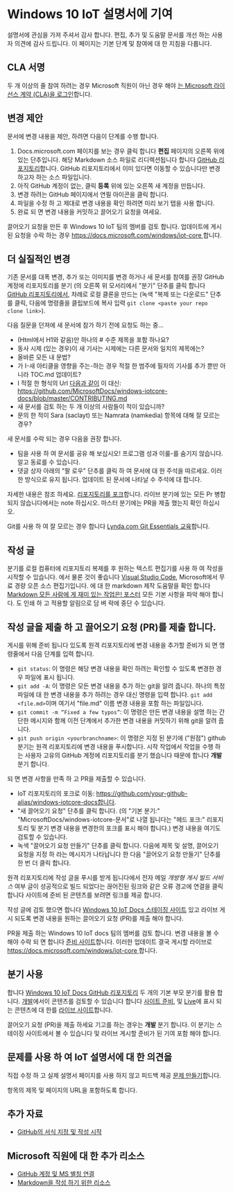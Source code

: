 # <a name="contributing-to-the-windows-10-iot-documentation"></a>Windows 10 IoT 설명서에 기여

설명서에 관심을 가져 주셔서 감사 합니다. 편집, 추가 및 도움말 문서를 개선 하는 사용자 의견에 감사 드립니다. 이 페이지는 기본 단계 및 참여에 대 한 지침을 다룹니다.

## <a name="sign-a-cla"></a>CLA 서명

두 개 이상의 줄 참여 하려는 경우 Microsoft 직원이 아닌 경우 해야 [는 Microsoft 라이선스 계약 (CLA)을 로그인](https://cla.microsoft.com/)합니다. 

## <a name="proposing-a-change"></a>변경 제안

문서에 변경 내용을 제안, 하려면 다음이 단계를 수행 합니다.

1. Docs.microsoft.com 페이지를 보는 경우 클릭 합니다 **편집** 페이지의 오른쪽 위에 있는 단추입니다.  해당 Markdown 소스 파일로 리디렉션됩니다 합니다 [GitHub 리포지토리](https://github.com/MicrosoftDocs/windows-iotcore-docs)합니다.  GitHub 리포지토리에서 이미 있다면 이동할 수 있습니다만 변경 하고자 하는 소스 파일입니다.
2. 아직 GitHub 계정이 없는, 클릭 **등록** 위에 있는 오른쪽 새 계정을 만듭니다.
3. 변경 하려는 GitHub 페이지에서 연필 아이콘을 클릭 합니다. 
4. 파일을 수정 하 고 제대로 변경 내용을 확인 하려면 미리 보기 탭을 사용 합니다.
5. 완료 되 면 변경 내용을 커밋하고 끌어오기 요청을 여세요.

끌어오기 요청을 만든 후 Windows 10 IoT 팀의 멤버를 검토 합니다. 업데이트에 게시 된 요청을 수락 하는 경우 [ https://docs.microsoft.com/windows/iot-core ](https://docs.microsoft.com/windows/iot-core)합니다.

## <a name="making-more-substantial-changes"></a>더 실질적인 변경

기존 문서를 대폭 변경, 추가 또는 이미지를 변경 하거나 새 문서를 참여를 권장 GitHub 계정에 리포지토리를 분기 (의 오른쪽 위 모서리에서 "분기" 단추를 클릭 합니다 [GitHub 리포지토리에서](https://github.com/MicrosoftDocs/windows-iotcore-docs), 차례로 로컬 클론을 만드는 (녹색 "복제 또는 다운로드" 단추를 클릭, 다음에 명령줄을 클립보드에 복사 입력 `git clone <paste your repo clone link>`).

다음 질문을 던져에 새 문서에 참가 하기 전에 요청도 하는 중...
* (Html에서 H1와 같음)만 하나의 # 수준 제목을 포함 하나요? 
* 동사 시제 (있는 경우)이 새 기사는 시제에는 다른 문서와 일치의 제목에는?
* 올바른 모든 내 문법?
* 가 I-새 아티클을 영향을 주는-하는 경우 적절 한 범주에 필자의 기사를 추가 뿐만 아니라 TOC.md 업데이트?
* I 적절 한 형식의 Url [다음과 같이](https://github.com/MicrosoftDocs/windows-iotcore-docs/blob/master/CONTRIBUTING.md) 이 대신: https://github.com/MicrosoftDocs/windows-iotcore-docs/blob/master/CONTRIBUTING.md
* 새 문서를 검토 하는 두 개 이상의 사람들이 적이 있습니까?
* 문의 한 적이 Sara (saclayt) 또는 Namrata (namkedia) 항목에 대해 잘 모르는 경우?

새 문서를 수락 되는 경우 다음을 권장 합니다.
* 팀을 사용 하 여 문서를 공유 해 보십시오! 프로그램 성과 이룰-를 숨기지 않습니다. 알고 동료를 수 있습니다.
* 댓글 상자 아래의 "팔 로우" 단추를 클릭 하 여 문서에 대 한 주석을 따르세요. 이러한 방식으로 유지 됩니다. 업데이트 된 문서에 나타날 수 주석에 대 합니다.

자세한 내용은 참조 하세요. [리포지토리를 포크](https://help.github.com/articles/fork-a-repo/)합니다. 라이브 분기에 있는 모든 Pr 병합 되지 않습니다에서는 note 하십시오. 마스터 분기에는 PR을 제출 했는지 확인 하십시오.

Git를 사용 하 여 잘 모르는 경우 합니다 [Lynda.com Git Essentials 교육](https://www.lynda.com/Git-tutorials/Git-Essential-Training/100222-2.html)합니다.

## <a name="authoring-your-contribution"></a>작성 글

분기를 로컬 컴퓨터에 리포지토리 복제를 후 원하는 텍스트 편집기를 사용 하 여 작성을 시작할 수 있습니다.  에서 물론 것이 좋습니다 [Visual Studio Code](https://code.visualstudio.com/), Microsoft에서 무료 경량 오픈 소스 편집기입니다. 에 대 한 markdown 제작 도움말을 확인 합니다 [Markdown 모든 사람에 게 재미 있는 작업은! 포스터](windows-iotcore/media/DocsMarkdownPoster.pdf) 모든 기본 사항을 파악 해야 합니다. 도 인쇄 하 고 적용할 알림으로 담 벼 락에 중단 수 있습니다. 

## <a name="submitting-your-contribution-and-filing-a-pull-request-pr"></a>작성 글을 제출 하 고 끌어오기 요청 (PR)를 제출 합니다.

게시를 위해 준비 됩니다 있도록 원격 리포지토리에 변경 내용을 추가할 준비가 되 면 명령줄에서 다음 단계를 입력 합니다.
- `git status`: 이 명령은 해당 변경 내용을 확인 하려는 확인할 수 있도록 변경한 경우 파일에 표시 됩니다. 
- `git add -A`: 이 명령은 모든 변경 내용을 추가 하는 git을 알려 줍니다. 하나의 특정 파일에 대 한 변경 내용을 추가 하려는 경우 대신 명령을 입력 합니다. `git add <file.md>`이며 여기서 "file.md" 이름 변경 내용을 포함 하는 파일입니다.
- `git commit -m “Fixed a few typos”`: 이 명령은 만든 변경 내용을 설명 하는 간단한 메시지와 함께 이전 단계에서 추가한 변경 내용을 커밋하기 위해 git을 알려 줍니다.
- `git push origin <yourbranchname>`: 이 명령은 지정 된 분기에 ("원점") github 분기는 원격 리포지토리에 변경 내용을 푸시합니다. 시작 작업에서 작업을 수행 하는 사용자 고유의 GitHub 계정에 리포지토리를 분기 했습니다 때문에 합니다 **개발** 분기 합니다. 

되 면 변경 사항을 만족 하 고 PR을 제출할 수 있습니다.
- IoT 리포지토리의 포크로 이동: https://github.com/your-github-alias/windows-iotcore-docs합니다.
- "새 끌어오기 요청" 단추를 클릭 합니다. (의 "기본 분기:" "MicrosoftDocs/windows-iotcore-문서"로 나열 됩니다는 "헤드 포크:" 리포지토리 및 분기 변경 내용을 변경한의 포크를 표시 해야 합니다.) 변경 내용을 여기도 검토할 수 있습니다. 
- 녹색 "끌어오기 요청 만들기" 단추를 클릭 합니다. 다음에 제목 및 설명, 끌어오기 요청을 지정 하 라는 메시지가 나타납니다 한 다음 "끌어오기 요청 만들기" 단추를 한 번 더 클릭 합니다.

원격 리포지토리에 작성 글을 푸시를 받게 됩니다에서 전자 메일 *개방형 게시 빌드 서비스* 여부 글이 성공적으로 빌드 되었다는 끊어진된 링크와 같은 오류 경고에 연결을 클릭 합니다 사이트에 준비 된 콘텐츠를 보려면 링크를 제공 합니다.

작성 글에 검토 했으면 합니다 [Windows 10 IoT Docs 스테이징 사이트](https://review.docs.microsoft.com/en-us/windows/iot-core/) 있고 라이브 게시 되도록 변경 내용을 원하는 끌어오기 요청 (PR)를 제출 해야 합니다.

PR을 제출 하는 Windows 10 IoT docs 팀의 멤버를 검토 합니다. 변경 내용을 볼 수 해야 수락 되 면 합니다 [준비 사이트](https://review.docs.microsoft.com/en-us/windows/iot-core)합니다. 이러한 업데이트 결국 게시할 라이브로 [ https://docs.microsoft.com/windows/iot-core ](https://docs.microsoft.com/windows/iot-core)합니다.

## <a name="working-with-branches"></a>분기 사용

합니다 [Windows 10 IoT Docs GitHub 리포지토리](https://github.com/MicrosoftDocs/windows-iotcore-docs) 두 개의 기본 부모 분기를 활용 합니다. [개발](https://github.com/MicrosoftDocs/windows-iotcore-docs/tree/develop)에서이 콘텐츠를 검토할 수 있습니다 합니다 [사이트 준비](https://review.docs.microsoft.com/en-us/windows/iot-core), 및 [Live](https://github.com/MicrosoftDocs/windows-iotcore-docs/tree/live)에 표시 되는 콘텐츠에 대 한를 [라이브 사이트](https://docs.microsoft.com/windows/iot-core)합니다. 

끌어오기 요청 (PR)을 제출 하세요 기고를 하는 경우는 **개발** 분기 합니다. 이 분기는 스테이징 사이트에서 볼 수 있습니다 및 라이브 게시할 준비가 된 기여 포함 해야 합니다.

## <a name="using-issues-to-provide-feedback-on-iot-documentation"></a>문제를 사용 하 여 IoT 설명서에 대 한 의견을

직접 수정 하 고 실제 설명서 페이지를 사용 하지 않고 피드백 제공 [문제 만들기](https://github.com/MicrosoftDocs/windows-iotcore-docs/issues)합니다.

항목의 제목 및 페이지의 URL을 포함하도록 합니다.

## <a name="additional-resources"></a>추가 자료
- [GitHub의 서식 지정 및 작성 시작](https://help.github.com/articles/getting-started-with-writing-and-formatting-on-github/)

## <a name="additional-resources-for-microsoft-employees"></a>Microsoft 직원에 대 한 추가 리소스
- [GitHub 계정 및 MS 별칭 연결](https://review.docs.microsoft.com/en-us/windows-authoring-guide/github-account#2-connect-your-github-account-and-ms-alias-on-the-microsoft-open-source-portal)
- [Markdown을 작성 하기 위한 리소스](https://review.docs.microsoft.com/en-us/windows-authoring-guide/writing-guidance/writing-markdown)
